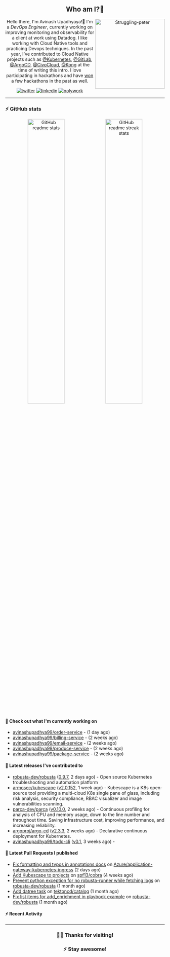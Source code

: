 <div align='center'>
  
## Who am I?🤔

<img align="right" width="220" src="https://media.giphy.com/media/YFkpsHWCsNUUo/giphy.gif" alt="Struggling-peter" />

Hello there, I'm Avinash Upadhyaya!👋 I'm a _DevOps Engineer_, currently working on improving monitoring and observability for a client at work using Datadog. I like working with Cloud Native tools and practicing Devops techniques. In the past year, I've contributed to Cloud Native projects such as [@Kubernetes](https://github.com/pulls?q=is%3Apr+author%3Aavinashupadhya99+archived%3Afalse+user%3Akubernetes), [@GitLab](https://gitlab.com/groups/gitlab-org/-/merge_requests?scope=all&state=all&author_username=avinashupadhya99), [@ArgoCD](https://github.com/pulls?q=is%3Apr+author%3Aavinashupadhya99+archived%3Afalse+user%3Aargoproj), [@CivoCloud](https://github.com/pulls?q=is%3Apr+author%3Aavinashupadhya99+archived%3Afalse+user%3Acivo), [@Kong](https://github.com/pulls?q=is%3Apr+author%3Aavinashupadhya99+archived%3Afalse+user%3AKong) at the time of writing this intro. I love participating in hackathons and have [won](https://devpost.com/avinashupadhya99) a few hackathons in the past as well.


[![twitter](https://img.shields.io/badge/-@avinash__ukr-%231DA1F2?style=for-the-badge&logo=twitter&logoColor=ffffff)](https://twitter.com/avinash_ukr)
[![linkedin](https://img.shields.io/badge/-Avinash%20Upadhyaya-%230A67C3?style=for-the-badge&logo=linkedin&logoColor=ffffff)](https://www.linkedin.com/in/avinash-upadhyaya/)
[![polywork](https://img.shields.io/badge/-@avinashupadhya99-%23338BFF?style=for-the-badge&logo=polywork&logoColor=ffffff)](https://www.polywork.com/avinashupadhya99)

---

</div>

### ⚡ GitHub stats

<p align="center">
  <img width="48%" src="https://github-readme-stats.vercel.app/api?username=avinashupadhya99&show_icons=true&theme=tokyonight" alt="GitHub readme stats" />
  <img width="48%" src="https://github-readme-streak-stats.herokuapp.com?user=avinashupadhya99&theme=dark&hide_border=true&date_format=M%20j%5B%2C%20Y%5D" alt="GitHub readme streak stats" />
</p>

#### 👷 Check out what I'm currently working on

- [avinashupadhya99/order-service](https://github.com/avinashupadhya99/order-service) -  (1 day ago)
- [avinashupadhya99/billing-service](https://github.com/avinashupadhya99/billing-service) -  (2 weeks ago)
- [avinashupadhya99/email-service](https://github.com/avinashupadhya99/email-service) -  (2 weeks ago)
- [avinashupadhya99/produce-service](https://github.com/avinashupadhya99/produce-service) -  (2 weeks ago)
- [avinashupadhya99/package-service](https://github.com/avinashupadhya99/package-service) -  (2 weeks ago)

#### 🔭 Latest releases I've contributed to

- [robusta-dev/robusta](https://github.com/robusta-dev/robusta) ([0.9.7](https://github.com/robusta-dev/robusta/releases/tag/0.9.7), 2 days ago) - Open source Kubernetes troubleshooting and automation platform
- [armosec/kubescape](https://github.com/armosec/kubescape) ([v2.0.152](https://github.com/armosec/kubescape/releases/tag/v2.0.152), 1 week ago) - Kubescape is a K8s open-source tool providing a multi-cloud K8s single pane of glass, including risk analysis, security compliance, RBAC visualizer and image vulnerabilities scanning. 
- [parca-dev/parca](https://github.com/parca-dev/parca) ([v0.10.0](https://github.com/parca-dev/parca/releases/tag/v0.10.0), 2 weeks ago) - Continuous profiling for analysis of CPU and memory usage, down to the line number and throughout time. Saving infrastructure cost, improving performance, and increasing reliability.
- [argoproj/argo-cd](https://github.com/argoproj/argo-cd) ([v2.3.3](https://github.com/argoproj/argo-cd/releases/tag/v2.3.3), 2 weeks ago) - Declarative continuous deployment for Kubernetes.
- [avinashupadhya99/todo-cli](https://github.com/avinashupadhya99/todo-cli) ([v0.1](https://github.com/avinashupadhya99/todo-cli/releases/tag/v0.1), 3 weeks ago) - 

#### 🔨 Latest Pull Requests I published

- [Fix formatting and typos in annotations docs](https://github.com/Azure/application-gateway-kubernetes-ingress/pull/1380) on [Azure/application-gateway-kubernetes-ingress](https://github.com/Azure/application-gateway-kubernetes-ingress) (2 days ago)
- [Add Kubescape to projects](https://github.com/spf13/cobra/pull/1642) on [spf13/cobra](https://github.com/spf13/cobra) (4 weeks ago)
- [Prevent python exception for no robusta-runner while fetching logs](https://github.com/robusta-dev/robusta/pull/250) on [robusta-dev/robusta](https://github.com/robusta-dev/robusta) (1 month ago)
- [Add datree task](https://github.com/tektoncd/catalog/pull/936) on [tektoncd/catalog](https://github.com/tektoncd/catalog) (1 month ago)
- [Fix list items for add_enrichment in playbook example](https://github.com/robusta-dev/robusta/pull/246) on [robusta-dev/robusta](https://github.com/robusta-dev/robusta) (1 month ago)

#### ⚡ Recent Activity

<!--START_SECTION:activity-->
<!--END_SECTION:activity-->



---

<div align='center'>
  
### 🙇‍♂️ Thanks for visiting!
### ⚡ Stay awesome!
  
</div>


